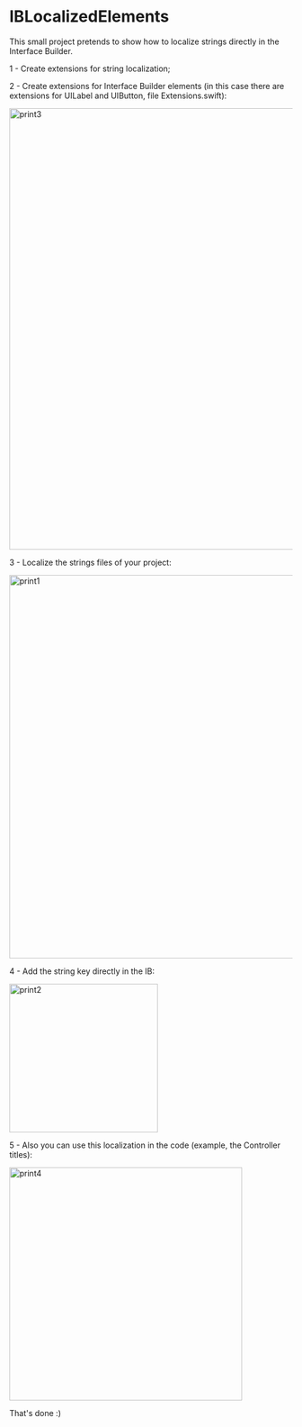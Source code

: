 # IBLocalizedElements

This small project pretends to show how to localize strings directly in the Interface Builder.

1 - Create extensions for string localization;

2 - Create extensions for Interface Builder elements (in this case there are extensions for UILabel and UIButton, file Extensions.swift):

<img width="784" alt="print3" src="https://user-images.githubusercontent.com/97108101/148702132-9943d95f-e449-4bc9-8dd2-e761fe3bf61a.png">

3 - Localize the strings files of your project:

<img width="681" alt="print1" src="https://user-images.githubusercontent.com/97108101/148702052-ed9e76b4-1abe-4fc7-9b3e-efddcb1a51a3.png">

4 - Add the string key directly in the IB:

<img width="264" alt="print2" src="https://user-images.githubusercontent.com/97108101/148702066-fdbd6598-3444-4288-90ad-21cbe509a105.png">

5 - Also you can use this localization in the code (example, the Controller titles):

<img width="414" alt="print4" src="https://user-images.githubusercontent.com/97108101/148702229-8bd32457-386f-496d-9b7f-51f1f98ce963.png">

That's done :)
